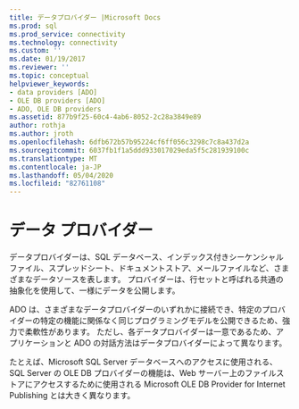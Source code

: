```yaml
---
title: データプロバイダー |Microsoft Docs
ms.prod: sql
ms.prod_service: connectivity
ms.technology: connectivity
ms.custom: ''
ms.date: 01/19/2017
ms.reviewer: ''
ms.topic: conceptual
helpviewer_keywords:
- data providers [ADO]
- OLE DB providers [ADO]
- ADO, OLE DB providers
ms.assetid: 877b9f25-60c4-4ab6-8052-2c28a3849e89
author: rothja
ms.author: jroth
ms.openlocfilehash: 6dfb672b57b95224cf6ff056c3298c7c8a437d2a
ms.sourcegitcommit: 6037fb1f1a5ddd933017029eda5f5c281939100c
ms.translationtype: MT
ms.contentlocale: ja-JP
ms.lasthandoff: 05/04/2020
ms.locfileid: "82761108"
---
```

# <a name="data-providers"></a>データ プロバイダー
データプロバイダーは、SQL データベース、インデックス付きシーケンシャルファイル、スプレッドシート、ドキュメントストア、メールファイルなど、さまざまなデータソースを表します。 プロバイダーは、行セットと呼ばれる共通の抽象化を使用して、一様にデータを公開します。  
  
 ADO は、さまざまなデータプロバイダーのいずれかに接続でき、特定のプロバイダーの特定の機能に関係なく同じプログラミングモデルを公開できるため、強力で柔軟性があります。 ただし、各データプロバイダーは一意であるため、アプリケーションと ADO の対話方法はデータプロバイダーによって異なります。  
  
 たとえば、Microsoft SQL Server データベースへのアクセスに使用される、SQL Server の OLE DB プロバイダーの機能は、Web サーバー上のファイルストアにアクセスするために使用される Microsoft OLE DB Provider for Internet Publishing とは大きく異なります。
